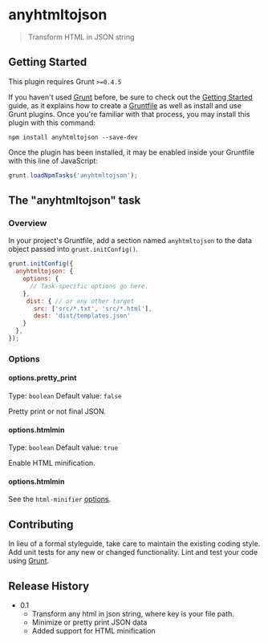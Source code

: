# anyhtmltojson

> Transform HTML in JSON string

## Getting Started
This plugin requires Grunt `>=0.4.5`

If you haven't used [Grunt](http://gruntjs.com/) before, be sure to check out the [Getting Started](http://gruntjs.com/getting-started) guide, as it explains how to create a [Gruntfile](http://gruntjs.com/sample-gruntfile) as well as install and use Grunt plugins. Once you're familiar with that process, you may install this plugin with this command:

```shell
npm install anyhtmltojson --save-dev
```

Once the plugin has been installed, it may be enabled inside your Gruntfile with this line of JavaScript:

```js
grunt.loadNpmTasks('anyhtmltojson');
```

## The "anyhtmltojson" task

### Overview
In your project's Gruntfile, add a section named `anyhtmltojson` to the data object passed into `grunt.initConfig()`.

```js
grunt.initConfig({
  anyhtmltojson: {
    options: {
      // Task-specific options go here.
    },
     dist: { // or any other target
       src: ['src/*.txt', 'src/*.html'],
       dest: 'dist/templates.json'
    }
  },
});
```

### Options

#### options.pretty_print
Type: `boolean`
Default value: `false`

Pretty print or not final JSON. 

#### options.htmlmin
Type: `boolean`
Default value: `true`

Enable HTML minification.

#### options.htmlmin

See the `html-minifier` [options](https://github.com/kangax/html-minifier#options-quick-reference).
 


## Contributing
In lieu of a formal styleguide, take care to maintain the existing coding style. Add unit tests for any new or changed functionality. Lint and test your code using [Grunt](http://gruntjs.com/).

## Release History
- 0.1
    - Transform any html in json string, where key is your file path.
    - Minimize or pretty print JSON data
    - Added support for HTML minification
